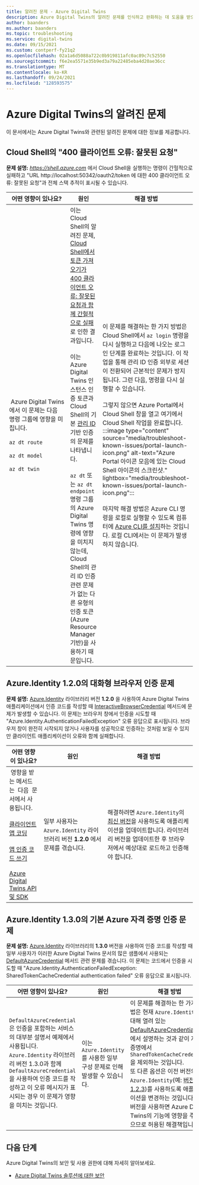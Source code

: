 ```yaml
---
title: 알려진 문제 - Azure Digital Twins
description: Azure Digital Twins의 알려진 문제를 인식하고 완화하는 데 도움을 받으세요.
author: baanders
ms.author: baanders
ms.topic: troubleshooting
ms.service: digital-twins
ms.date: 09/15/2021
ms.custom: contperf-fy21q2
ms.openlocfilehash: 02a1a6d5088a722c0b919811afc0ac89c7c52550
ms.sourcegitcommit: f6e2ea5571e35b9ed3a79a22485eba4d20ae36cc
ms.translationtype: MT
ms.contentlocale: ko-KR
ms.lasthandoff: 09/24/2021
ms.locfileid: "128593575"
---
```

# <a name="known-issues-in-azure-digital-twins"></a>Azure Digital Twins의 알려진 문제

이 문서에서는 Azure Digital Twins와 관련된 알려진 문제에 대한 정보를 제공합니다.

## <a name="400-client-error-bad-request-in-cloud-shell"></a>Cloud Shell의 "400 클라이언트 오류: 잘못된 요청"

**문제 설명:** *https://shell.azure.com* 에서 Cloud Shell을 실행하는 명령이 간헐적으로 실패하고 "URL http://localhost:50342/oauth2/token 에 대한 400 클라이언트 오류: 잘못된 요청"과 전체 스택 추적이 표시될 수 있습니다.

| 어떤 영향이 있나요? | 원인 | 해결 방법 |
| --- | --- | --- |
| &nbsp;Azure&nbsp;Digital&nbsp;Twins에서 이 문제는 다음 명령 그룹에 영향을 미칩니다.<br><br>`az dt route`<br><br>`az dt model`<br><br>`az dt twin` | 이는 Cloud Shell의 알려진 문제, [Cloud Shell에서 토큰 가져오기가 400 클라이언트 오류: 잘못된 요청과 함께 간헐적으로 실패](https://github.com/Azure/azure-cli/issues/11749)로 인한 결과입니다.<br><br>이는 Azure Digital Twins 인스턴스 인증 토큰과 Cloud Shell의 기본 [관리 ID](../active-directory/managed-identities-azure-resources/overview.md) 기반 인증의 문제를 나타냅니다. <br><br>`az dt` 또는 `az dt endpoint` 명령 그룹의 Azure Digital Twins 명령에 영향을 미치지 않는데, Cloud Shell의 관리 ID 인증 관련 문제가 없는 다른 유형의 인증 토큰(Azure Resource Manager 기반)을 사용하기 때문입니다. | 이 문제를 해결하는 한 가지 방법은 Cloud Shell에서 `az login` 명령을 다시 실행하고 다음에 나오는 로그인 단계를 완료하는 것입니다. 이 작업을 통해 관리 ID 인증 외부로 세션이 전환되어 근본적인 문제가 방지됩니다. 그런 다음, 명령을 다시 실행할 수 있습니다.<br><br>그렇지 않으면 Azure Portal에서 Cloud Shell 창을 열고 여기에서 Cloud Shell 작업을 완료합니다.<br>:::image type="content" source="media/troubleshoot-known-issues/portal-launch-icon.png" alt-text="Azure Portal 아이콘 모음에 있는 Cloud Shell 아이콘의 스크린샷." lightbox="media/troubleshoot-known-issues/portal-launch-icon.png":::<br><br>마지막 해결 방법은 Azure CLI 명령을 로컬로 실행할 수 있도록 컴퓨터에 [Azure CLI를 설치](/cli/azure/install-azure-cli)하는 것입니다. 로컬 CLI에서는 이 문제가 발생하지 않습니다. |

## <a name="issue-with-interactive-browser-authentication-on-azureidentity-120"></a>Azure.Identity 1.2.0의 대화형 브라우저 인증 문제

**문제 설명:** [Azure.Identity](/dotnet/api/azure.identity?view=azure-dotnet&preserve-view=true) 라이브러리 버전 **1.2.0** 을 사용하여 Azure Digital Twins 애플리케이션에서 인증 코드를 작성할 때 [InteractiveBrowserCredential](/dotnet/api/azure.identity.interactivebrowsercredential?view=azure-dotnet&preserve-view=true) 메서드에 문제가 발생할 수 있습니다. 이 문제는 브라우저 창에서 인증을 시도할 때 "Azure.Identity.AuthenticationFailedException" 오류 응답으로 표시됩니다. 브라우저 창이 완전히 시작되지 않거나 사용자를 성공적으로 인증하는 것처럼 보일 수 있지만 클라이언트 애플리케이션이 오류와 함께 실패합니다.

| 어떤 영향이 있나요? | 원인 | 해결 방법 |
| --- | --- | --- |
| &nbsp;영향을 받는&nbsp;메서드는&nbsp;&nbsp;다음&nbsp;&nbsp;문서에서&nbsp;사용됩니다.<br><br>[클라이언트 앱 코딩](tutorial-code.md)<br><br>[앱 인증 코드 쓰기](how-to-authenticate-client.md)<br><br>[Azure Digital Twins API 및 SDK](concepts-apis-sdks.md) | 일부 사용자는 `Azure.Identity` 라이브러리 버전 **1.2.0** 에서 문제를 겪습니다. | 해결하려면 `Azure.Identity`의 [최신 버전](https://www.nuget.org/packages/Azure.Identity)을 사용하도록 애플리케이션을 업데이트합니다. 라이브러리 버전을 업데이트한 후 브라우저에서 예상대로 로드하고 인증해야 합니다. |

## <a name="issue-with-default-azure-credential-authentication-on-azureidentity-130"></a>Azure.Identity 1.3.0의 기본 Azure 자격 증명 인증 문제

**문제 설명:** [Azure.Identity](/dotnet/api/azure.identity?view=azure-dotnet&preserve-view=true) 라이브러리의 **1.3.0** 버전을 사용하여 인증 코드를 작성할 때 일부 사용자가 이러한 Azure Digital Twins 문서의 많은 샘플에서 사용되는 [DefaultAzureCredential](/dotnet/api/azure.identity.defaultazurecredential?view=azure-dotnet&preserve-view=true) 메서드 관련 문제를 겪습니다. 이 문제는 코드에서 인증을 시도할 때 "Azure.Identity.AuthenticationFailedException: SharedTokenCacheCredential authentication failed" 오류 응답으로 표시됩니다.

| 어떤 영향이 있나요? | 원인 | 해결 방법 |
| --- | --- | --- |
| `DefaultAzureCredential`은 인증을 포함하는 서비스의 대부분 설명서 예제에서 사용됩니다. `Azure.Identity` 라이브러리 버전 1.3.0과 함께 `DefaultAzureCredential`을 사용하여 인증 코드를 작성하고 이 오류 메시지가 표시되는 경우 이 문제가 영향을 미치는 것입니다. | 이는 `Azure.Identity`를 사용한 일부 구성 문제로 인해 발생할 수 있습니다. | 이 문제를 해결하는 한 가지 방법은 현재 `Azure.Identity`에 대해 열려 있는 [DefaultAzureCredential 문제](https://github.com/Azure/azure-sdk/issues/1970)에서 설명하는 것과 같이 자격 증명에서 `SharedTokenCacheCredential`을 제외하는 것입니다.<br>또 다른 옵션은 이전 버전의 `Azure.Identity`(예: [버전 1.2.3](https://www.nuget.org/packages/Azure.Identity/1.2.3))를 사용하도록 애플리케이션을 변경하는 것입니다. 이전 버전을 사용하면 Azure Digital Twins의 기능에 영향을 주지 않으므로 허용된 해결책입니다. |

## <a name="next-steps"></a>다음 단계

Azure Digital Twins의 보안 및 사용 권한에 대해 자세히 알아보세요.
* [Azure Digital Twins 솔루션에 대한 보안](concepts-security.md)